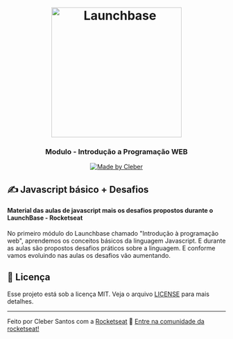 <h1 align="center">
    <img alt="Launchbase" src="https://storage.googleapis.com/golden-wind/bootcamp-launchbase/logo.png" width="300px" />
</h1>

<h3 align="center">
  Modulo - Introdução a Programação WEB
</h3>

<p align="center">

  <a href="https://github.com/cleber-santos">
    <img alt="Made by Cleber" src="https://img.shields.io/badge/Made%20by-Cleber-orange">
  </a>

</p>

## ✍ Javascript básico + Desafios

#### Material das aulas de javascript mais os desafios propostos durante o LaunchBase - Rocketseat

No primeiro módulo do Launchbase chamado "Introdução à programação web", aprendemos os conceitos básicos da linguagem Javascript. E durante as aulas são propostos desafios práticos sobre a linguagem.
E conforme vamos evoluindo nas aulas os desafios vão aumentando.

## :memo: Licença

Esse projeto está sob a licença MIT. Veja o arquivo [LICENSE](/LICENSE) para mais detalhes.

---

Feito por Cleber Santos com a [Rocketseat](https://rocketseat.com.br) :rocket: [Entre na comunidade da rocketseat!](https://discordapp.com/invite/gCRAFhc)
